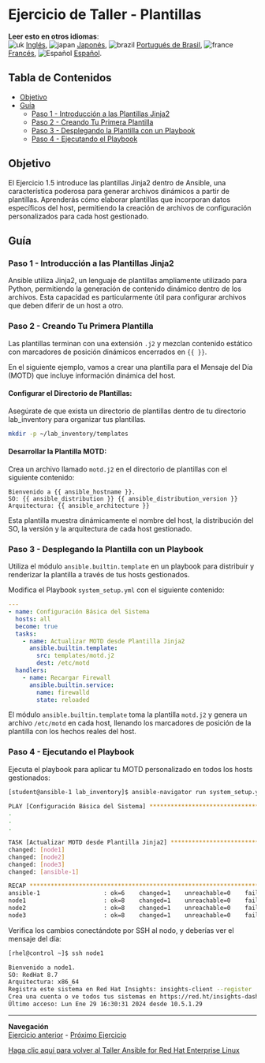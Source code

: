 # Ejercicio de Taller - Plantillas

**Leer esto en otros idiomas**:
<br>![uk](../../../images/uk.png) [Inglés](README.md), ![japan](../../../images/japan.png) [Japonés](README.ja.md), ![brazil](../../../images/brazil.png) [Portugués de Brasil](README.pt-br.md), ![france](../../../images/fr.png) [Francés](README.fr.md), ![Español](../../../images/col.png) [Español](README.es.md).

## Tabla de Contenidos

- [Objetivo](#objetivo)
- [Guía](#guía)
  - [Paso 1 - Introducción a las Plantillas Jinja2](#paso-1---introducción-a-las-plantillas-jinja2)
  - [Paso 2 - Creando Tu Primera Plantilla](#paso-2---creando-tu-primera-plantilla)
  - [Paso 3 - Desplegando la Plantilla con un Playbook](#paso-3---desplegando-la-plantilla-con-un-playbook)
  - [Paso 4 - Ejecutando el Playbook](#paso-4---ejecutando-el-playbook)

## Objetivo

El Ejercicio 1.5 introduce las plantillas Jinja2 dentro de Ansible, una característica poderosa para generar archivos dinámicos a partir de plantillas. Aprenderás cómo elaborar plantillas que incorporan datos específicos del host, permitiendo la creación de archivos de configuración personalizados para cada host gestionado.

## Guía

### Paso 1 - Introducción a las Plantillas Jinja2

Ansible utiliza Jinja2, un lenguaje de plantillas ampliamente utilizado para Python, permitiendo la generación de contenido dinámico dentro de los archivos. Esta capacidad es particularmente útil para configurar archivos que deben diferir de un host a otro.

### Paso 2 - Creando Tu Primera Plantilla

Las plantillas terminan con una extensión `.j2` y mezclan contenido estático con marcadores de posición dinámicos encerrados en `{{ }}`.

En el siguiente ejemplo, vamos a crear una plantilla para el Mensaje del Día (MOTD) que incluye información dinámica del host.

#### Configurar el Directorio de Plantillas:

Asegúrate de que exista un directorio de plantillas dentro de tu directorio lab_inventory para organizar tus plantillas.

```bash
mkdir -p ~/lab_inventory/templates
```

#### Desarrollar la Plantilla MOTD:

Crea un archivo llamado `motd.j2` en el directorio de plantillas con el siguiente contenido:

```jinja
Bienvenido a {{ ansible_hostname }}.
SO: {{ ansible_distribution }} {{ ansible_distribution_version }}
Arquitectura: {{ ansible_architecture }}
```

Esta plantilla muestra dinámicamente el nombre del host, la distribución del SO, la versión y la arquitectura de cada host gestionado.

### Paso 3 - Desplegando la Plantilla con un Playbook

Utiliza el módulo `ansible.builtin.template` en un playbook para distribuir y renderizar la plantilla a través de tus hosts gestionados.

Modifica el Playbook `system_setup.yml` con el siguiente contenido:

```yaml
---
- name: Configuración Básica del Sistema
  hosts: all
  become: true
  tasks:
    - name: Actualizar MOTD desde Plantilla Jinja2
      ansible.builtin.template:
        src: templates/motd.j2
        dest: /etc/motd
  handlers:
    - name: Recargar Firewall
      ansible.builtin.service:
        name: firewalld
        state: reloaded
```

El módulo `ansible.builtin.template` toma la plantilla `motd.j2` y genera un archivo `/etc/motd` en cada host, llenando los marcadores de posición de la plantilla con los hechos reales del host.

### Paso 4 - Ejecutando el Playbook

Ejecuta el playbook para aplicar tu MOTD personalizado en todos los hosts gestionados:

```bash
[student@ansible-1 lab_inventory]$ ansible-navigator run system_setup.yml -m stdout

PLAY [Configuración Básica del Sistema] ****************************************
.
.
.

TASK [Actualizar MOTD desde Plantilla Jinja2] **********************************
changed: [node1]
changed: [node2]
changed: [node3]
changed: [ansible-1]

RECAP **************************************************************************
ansible-1                  : ok=6    changed=1    unreachable=0    failed=0    skipped=2    rescued=0    ignored=0
node1                      : ok=8    changed=1    unreachable=0    failed=0    skipped=0    rescued=0    ignored=0
node2                      : ok=8    changed=1    unreachable=0    failed=0    skipped=0    rescued=0    ignored=0
node3                      : ok=8    changed=1    unreachable=0    failed=0    skipped=0    rescued=0    ignored=0
```

Verifica los cambios conectándote por SSH al nodo, y deberías ver el mensaje del día:

```bash
[rhel@control ~]$ ssh node1

Bienvenido a node1.
SO: RedHat 8.7
Arquitectura: x86_64
Registra este sistema en Red Hat Insights: insights-client --register
Crea una cuenta o ve todos tus sistemas en https://red.ht/insights-dashboard
Último acceso: Lun Ene 29 16:30:31 2024 desde 10.5.1.29
```

----
**Navegación**
<br>
[Ejercicio anterior](../1.5-handlers/README.es.md) - [Próximo Ejercicio](../1.7-role/README.es.md)

[Haga clic aquí para volver al Taller Ansible for Red Hat Enterprise Linux](../README.md#section-1---ansible-engine-exercises)

